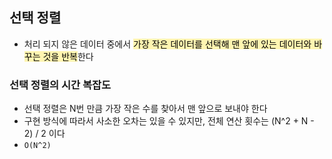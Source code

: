 ## 선택 정렬

- 처리 되지 않은 데이터 중에서 <span style='background-color: #fff5b1'><span style='color: black'>가장 작은 데이터를 선택해 맨 앞에 있는 데이터와 바꾸는 것을 반복</span></span>한다

### 선택 정렬의 시간 복잡도

- 선택 정렬은 N번 만큼 가장 작은 수를 찾아서 맨 앞으로 보내야 한다
- 구현 방식에 따라서 사소한 오차는 있을 수 있지만, 전체 연산 횟수는 (N^2 + N - 2) / 2 이다
- `O(N^2)`
